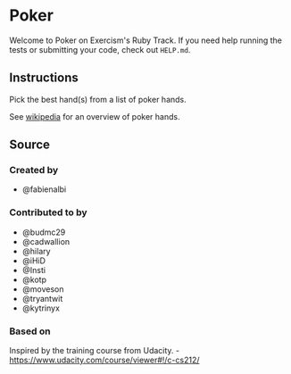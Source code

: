 # Poker

Welcome to Poker on Exercism's Ruby Track.
If you need help running the tests or submitting your code, check out `HELP.md`.

## Instructions

Pick the best hand(s) from a list of poker hands.

See [wikipedia][poker-hands] for an overview of poker hands.

[poker-hands]: https://en.wikipedia.org/wiki/List_of_poker_hands

## Source

### Created by

- @fabienalbi

### Contributed to by

- @budmc29
- @cadwallion
- @hilary
- @iHiD
- @Insti
- @kotp
- @moveson
- @tryantwit
- @kytrinyx

### Based on

Inspired by the training course from Udacity. - https://www.udacity.com/course/viewer#!/c-cs212/